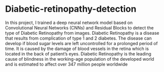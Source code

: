 # Diabetic-retinopathy-detection

In this project, I trained a deep neural network model based on Convolutional Neural Networks (CNNs) and Residual Blocks to detect the type of Diabetic Retinopathy from images. Diabetic Retinopathy is a disease that results from complication of type 1 and 2 diabetes. The disease can develop if blood sugar levels are left uncontrolled for a prolonged period of time. It is caused by the damage of blood vessels in the retina which is located in the back of patient’s eyes. Diabetic Retinopathy is the leading cause of blindness in the working-age population of the developed world and is estimated to affect over 347 million people worldwide
